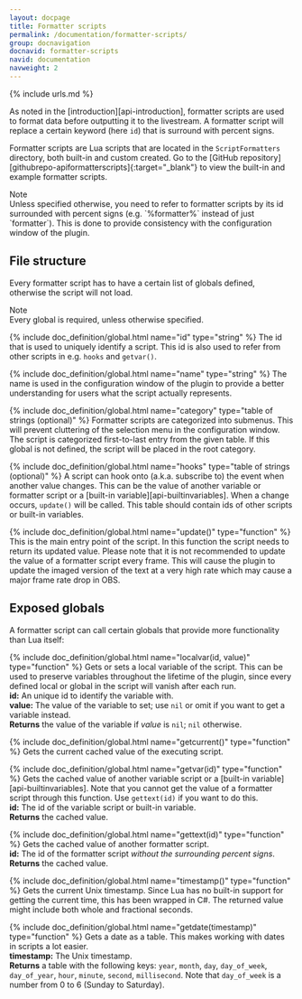 ```yaml
---
layout: docpage
title: Formatter scripts
permalink: /documentation/formatter-scripts/
group: docnavigation
docnavid: formatter-scripts
navid: documentation
navweight: 2
---
```

{% include urls.md %}

As noted in the [introduction][api-introduction], formatter scripts are used to format data before outputting it to the livestream. A formatter script will replace a certain keyword (here `id`) that is surround with percent signs.

Formatter scripts are Lua scripts that are located in the `ScriptFormatters` directory, both built-in and custom created. Go to the [GitHub repository][githubrepo-apiformatterscripts]{:target="_blank"} to view the built-in and example formatter scripts.

<span class="infoblock infoblock-info">
<span class="label label-info">Note</span><br>
Unless specified otherwise, you need to refer to formatter scripts by its id surrounded with percent signs (e.g. `%formatter%` instead of just `formatter`). This is done to provide consistency with the configuration window of the plugin.
</span>


## File structure
Every formatter script has to have a certain list of globals defined, otherwise the script will not load.

<span class="infoblock infoblock-info">
<span class="label label-info">Note</span><br>
Every global is required, unless otherwise specified.
</span>

{% include doc_definition/global.html name="id" type="string" %}
The id that is used to uniquely identify a script. This id is also used to refer from other scripts in e.g. `hooks` and `getvar()`.

{% include doc_definition/global.html name="name" type="string" %}
The name is used in the configuration window of the plugin to provide a better understanding for users what the script actually represents.

{% include doc_definition/global.html name="category" type="table of strings (optional)" %}
Formatter scripts are categorized into submenus. This will prevent cluttering of the selection menu in the configuration window. The script is categorized first-to-last entry from the given table. If this global is not defined, the script will be placed in the root category.

{% include doc_definition/global.html name="hooks" type="table of strings (optional)" %}
A script can hook onto (a.k.a. subscribe to) the event when another value changes. This can be the value of another variable or formatter script or a [built-in variable][api-builtinvariables]. When a change occurs, `update()` will be called. This table should contain ids of other scripts or built-in variables.

{% include doc_definition/global.html name="update()" type="function" %}
This is the main entry point of the script. In this function the script needs to return its updated value. Please note that it is not recommended to update the value of a formatter script every frame. This will cause the plugin to update the imaged version of the text at a very high rate which may cause a major frame rate drop in OBS.


## Exposed globals
A formatter script can call certain globals that provide more functionality than Lua itself:

{% include doc_definition/global.html name="localvar(id, value)" type="function" %}
Gets or sets a local variable of the script. This can be used to preserve variables throughout the lifetime of the plugin, since every defined local or global in the script will vanish after each run.<br>
**id:** An unique id to identify the variable with.<br>
**value:** The value of the variable to set; use `nil` or omit if you want to get a variable instead.<br>
**Returns** the value of the variable if *value* is `nil`; `nil` otherwise.

{% include doc_definition/global.html name="getcurrent()" type="function" %}
Gets the current cached value of the executing script.

{% include doc_definition/global.html name="getvar(id)" type="function" %}
Gets the cached value of another variable script or a [built-in variable][api-builtinvariables]. Note that you cannot get the value of a formatter script through this function.
Use `gettext(id)` if you want to do this.<br>
**id:** The id of the variable script or built-in variable.<br>
**Returns** the cached value.

{% include doc_definition/global.html name="gettext(id)" type="function" %}
Gets the cached value of another formatter script.<br>
**id:** The id of the formatter script *without the surrounding percent signs*.<br>
**Returns** the cached value.

{% include doc_definition/global.html name="timestamp()" type="function" %}
Gets the current Unix timestamp. Since Lua has no built-in support for getting the current time, this has been wrapped in C#. The returned value might include both whole and fractional seconds.

{% include doc_definition/global.html name="getdate(timestamp)" type="function" %}
Gets a date as a table. This makes working with dates in scripts a lot easier.<br>
**timestamp:** The Unix timestamp.<br>
**Returns** a table with the following keys: `year`, `month`, `day`, `day_of_week`, `day_of_year`, `hour`, `minute`, `second`, `millisecond`. Note that `day_of_week` is a number from 0 to 6 (Sunday to Saturday).
